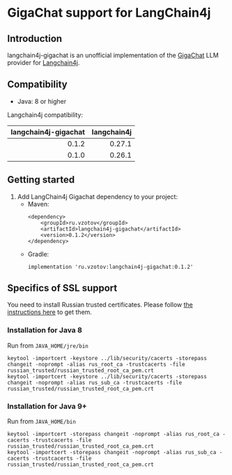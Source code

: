 # GigaChat support for LangChain4j

## Introduction

langchain4j-gigachat is an unofficial implementation of the [GigaChat](https://developers.sber.ru/docs/ru/gigachat/overview) LLM provider for [Langchain4j](https://github.com/langchain4j/langchain4j).

## Compatibility

- Java: 8 or higher

Langchain4j compatibility:

| langchain4j-gigachat | langchain4j |
|---------------------:|------------:|
|                0.1.2 |      0.27.1 |
|                0.1.0 |      0.26.1 |

## Getting started

1. Add LangChain4j Gigachat dependency to your project:
    - Maven:
      ```
      <dependency>
          <groupId>ru.vzotov</groupId>
          <artifactId>langchain4j-gigachat</artifactId>
          <version>0.1.2</version>
      </dependency>
      ```
    - Gradle:
      ```
      implementation 'ru.vzotov:langchain4j-gigachat:0.1.2'
      ```

## Specifics of SSL support

You need to install Russian trusted certificates.
Please follow [the instructions here](https://developers.sber.ru/docs/ru/gigachat/certificates) to get them.

### Installation for Java 8
Run from `JAVA_HOME/jre/bin`
```
keytool -importcert -keystore ../lib/security/cacerts -storepass changeit -noprompt -alias rus_root_ca -trustcacerts -file russian_trusted/russian_trusted_root_ca_pem.crt
keytool -importcert -keystore ../lib/security/cacerts -storepass changeit -noprompt -alias rus_sub_ca -trustcacerts -file russian_trusted/russian_trusted_root_ca_pem.crt
```

### Installation for Java 9+
Run from `JAVA_HOME/bin`
```
keytool -importcert -storepass changeit -noprompt -alias rus_root_ca -cacerts -trustcacerts -file russian_trusted/russian_trusted_root_ca_pem.crt
keytool -importcert -storepass changeit -noprompt -alias rus_sub_ca -cacerts -trustcacerts -file russian_trusted/russian_trusted_root_ca_pem.crt
```
